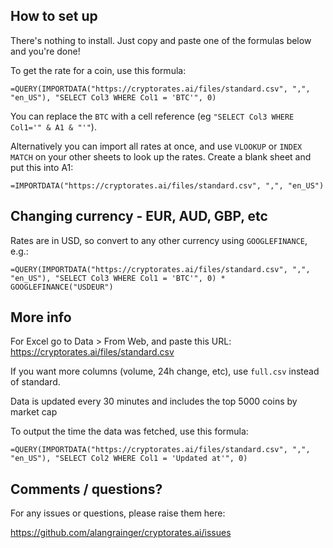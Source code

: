 ## How to set up

There's nothing to install. Just copy and paste one of the formulas below and you're done!

To get the rate for a coin, use this formula:

```
=QUERY(IMPORTDATA("https://cryptorates.ai/files/standard.csv", ",", "en_US"), "SELECT Col3 WHERE Col1 = 'BTC'", 0)
```

You can replace the `BTC` with a cell reference (eg `"SELECT Col3 WHERE Col1='" & A1 & "'"`).

Alternatively you can import all rates at once, and use `VLOOKUP` or `INDEX` `MATCH` on your other sheets to look up the rates. Create a blank sheet and put this into A1:

```
=IMPORTDATA("https://cryptorates.ai/files/standard.csv", ",", "en_US")
```

## Changing currency - EUR, AUD, GBP, etc

Rates are in USD, so convert to any other currency using `GOOGLEFINANCE`, e.g.:

```
=QUERY(IMPORTDATA("https://cryptorates.ai/files/standard.csv", ",", "en_US"), "SELECT Col3 WHERE Col1 = 'BTC'", 0) * GOOGLEFINANCE("USDEUR")
```

## More info

For Excel go to Data > From Web, and paste this URL: https://cryptorates.ai/files/standard.csv

If you want more columns (volume, 24h change, etc), use `full.csv` instead of standard.

Data is updated every 30 minutes and includes the top 5000 coins by market cap

To output the time the data was fetched, use this formula:

```
=QUERY(IMPORTDATA("https://cryptorates.ai/files/standard.csv", ",", "en_US"), "SELECT Col2 WHERE Col1 = 'Updated at'", 0)
```

## Comments / questions?

For any issues or questions, please raise them here:

https://github.com/alangrainger/cryptorates.ai/issues

